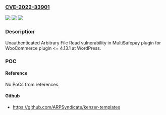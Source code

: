 ### [CVE-2022-33901](https://cve.mitre.org/cgi-bin/cvename.cgi?name=CVE-2022-33901)
![](https://img.shields.io/static/v1?label=Product&message=MultiSafepay%20plugin%20for%20WooCommerce%20(WordPress%20plugin)&color=blue)
![](https://img.shields.io/static/v1?label=Version&message=n%2Fa&color=blue)
![](https://img.shields.io/static/v1?label=Vulnerability&message=Arbitrary%20File%20Read&color=brighgreen)

### Description

Unauthenticated Arbitrary File Read vulnerability in MultiSafepay plugin for WooCommerce plugin <= 4.13.1 at WordPress.

### POC

#### Reference
No PoCs from references.

#### Github
- https://github.com/ARPSyndicate/kenzer-templates


